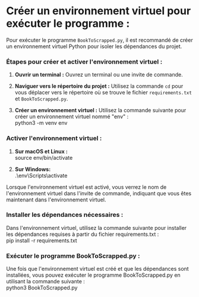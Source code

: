 
# Créer un environnement virtuel pour exécuter le programme :

Pour exécuter le programme `BookToScrapped.py`, il est recommandé de créer un environnement virtuel Python pour isoler les dépendances du projet.

### Étapes pour créer et activer l'environnement virtuel :

1. **Ouvrir un terminal :** Ouvrez un terminal ou une invite de commande.

2. **Naviguer vers le répertoire du projet :** Utilisez la commande `cd` pour vous déplacer vers le répertoire où se trouve le fichier `requirements.txt` et `BookToScrapped.py`.

3. **Créer un environnement virtuel :** Utilisez la commande suivante pour créer un environnement virtuel nommé "env" :  
   python3 -m venv env

### Activer l'environnement virtuel :
1. **Sur macOS et Linux :**  
source env/bin/activate

2. **Sur Windows:**  
.\env\Scripts\activate

Lorsque l'environnement virtuel est activé, vous verrez le nom de l'environnement virtuel dans l'invite de commande, indiquant que vous êtes maintenant dans l'environnement virtuel.

### Installer les dépendances nécessaires :

Dans l'environnement virtuel, utilisez la commande suivante pour installer les dépendances requises à partir du fichier requirements.txt :  
pip install -r requirements.txt

### Exécuter le programme BookToScrapped.py :

Une fois que l'environnement virtuel est créé et que les dépendances sont installées, vous pouvez exécuter le programme BookToScrapped.py en utilisant la commande suivante :  
python3 BookToScrapped.py